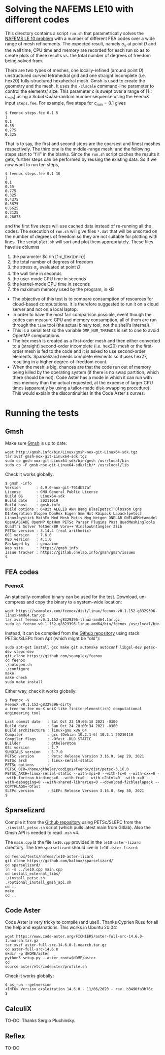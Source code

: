 # Solving the NAFEMS LE10 with different codes

This directory contains a script `run.sh` that parametrically solves the [NAFEMS LE 10 problem](https://www.seamplex.com/feenox/examples/#nafems-le10-thick-plate-pressure-benchmark) with a number of different FEA codes over a wide range of mesh refinements. The expected result, namely $\sigma_y$ at point $D$ and the wall time, CPU time and memory are recorded for each run so as to create plots of these results vs. the total number of degrees of freedom being solved from.

There are two types of meshes, one locally-refined (around point $D$) unstructured curved tetrahedral grid and one straight incomplete (i.e. hex20) fully-structured hexahedral mesh. Gmsh is used to create the geometry and the mesh. It uses the `-clscale` command-line parameter to control the elements' size. This parameter $c$ is swept over a range of $[1:c_\text{min}]$ using a Sobol Quasi-random number sequence using the FeenoX input `steps.fee`. For example, five steps for $c_\text{min} = 0.1$ gives

```terminal
$ feenox steps.fee 0.1 5 
1
0.1
0.55
0.775
0.325
```

That is to say, the first and second steps are the coarsest and finest meshes respectively. The third one is the middle-range mesh, and the following steps start to "fill" in the blanks. Since the `run.sh` script caches the results it gets, further steps can be performed by reusing the existing data. So if we now want to run ten steps,

```terminal
$ feenox steps.fee 0.1 10
1
0.1
0.55
0.775
0.325
0.4375
0.8875
0.6625
0.2125
0.26875
```

and the first five steps will use cached data instead of re-running all the codes.
The execution of `run.sh` will give files `*.dat` that will be unsorted on the number of degrees of freedom so they are not suitable for plotting with lines. The script `plot.sh` will sort and plot them appropriately. These files have as columns

 1. the parameter $c \in [1:c_\text{min}]
 2. the total number of degrees of freedom
 3. the stress $\sigma_y$ evaluated at point $D$
 4. the wall time in seconds
 5. the user-mode CPU time in seconds
 6. the kernel-mode CPU time in seconds
 7. the maximum memory used by the program, in kB




 * The objective of this test is to compare consumption of resources for cloud-based computations. It is therefore suggested to run it on a cloud server and not on a local laptop.
 * In order to have the most fair comparison possible, event though the codes can measure CPU and memory consumption, all of them are run through the `time` tool (the actual binary tool, not the shell's internal).
 * This is a serial test so the variable `OMP_NUM_THREADS` is set to one to avoid OpenMP computations.
 * The hex mesh is created as a first-order mesh and then either converted to a (straight) second-order incomplete (i.e. hex20) mesh or the first-order mesh is fed to the code and it is asked to use second-order elements. Sparselizard needs complete elements so it uses hex27, resulting in a higher degree-of-freedom count.
 * When the mesh is big, chances are that the code run out of memory being killed by the operating system (if there is no swap partition, which there should be not). Code Aster has a mode in which it can run with less memory than the actual requested, at the expense of larger CPU times (apparently by using a tailor-made disk-swapping procedure). This would explain the discontinuities in the Code Aster's curves.

 

# Running the tests

## Gmsh

Make sure [Gmsh](http://gmsh.info/) is up to date:

```terminal
wget http://gmsh.info/bin/Linux/gmsh-nox-git-Linux64-sdk.tgz
tar xvzf gmsh-nox-git-Linux64-sdk.tgz
sudo cp gmsh-nox-git-Linux64-sdk/bin/gmsh /usr/local/bin
sudo cp -P gmsh-nox-git-Linux64-sdk/lib/* /usr/local/lib
```

Check it works globally:

```terminal
$ gmsh -info
Version       : 4.9.0-nox-git-701db57af
License       : GNU General Public License
Build OS      : Linux64-sdk
Build date    : 20211019
Build host    : gmsh.info
Build options : 64Bit ALGLIB ANN Bamg Blas[petsc] Blossom Cgns DIntegration Dlopen DomHex Eigen Gmm Hxt Kbipack Lapack[petsc] LinuxJoystick MathEx Med Mesh Metis Mmg Netgen ONELAB ONELABMetamodel OpenCASCADE OpenMP OptHom PETSc Parser Plugins Post QuadMeshingTools QuadTri Solver TetGen/BR Voro++ WinslowUntangler Zlib
PETSc version : 3.14.4 (real arithmtic)
OCC version   : 7.6.0
MED version   : 4.1.0
Packaged by   : geuzaine
Web site      : https://gmsh.info
Issue tracker : https://gitlab.onelab.info/gmsh/gmsh/issues
$
```

## FEA codes

### FeenoX


An statically-compiled binary can be used for the test. Download, un-compress and copy the binary to a system-wide location:

```
wget https://seamplex.com/feenox/dist/linux/feenox-v0.1.152-g8329396-linux-amd64.tar.gz
tar xvzf feenox-v0.1.152-g8329396-linux-amd64.tar.gz
sudo cp feenox-v0.1.152-g8329396-linux-amd64/bin/feenox /usr/local/bin
```

Instead, it can be compiled from the [Github repository](https://github.com/seamplex/feenox) using stack PETSc/SLEPc from Apt (which might be "old"):

```terminal
sudo apt-get install gcc make git automake autoconf libgsl-dev petsc-dev slepc-dev
git clone https://github.com/seamplex/feenox
cd feenox
./autogen.sh
./configure
make
make check
sudo make install
```

Either way, check it works globally:

```terminal
$ feenox -V
FeenoX v0.1.152-g8329396-dirty 
a free no-fee no-X uniX-like finite-element(ish) computational engineering tool

Last commit date   : Sat Oct 23 19:06:18 2021 -0300
Build date         : Sun Oct 24 20:00:34 2021 -0300
Build architecture : linux-gnu x86_64
Compiler           : gcc (Debian 10.2.1-6) 10.2.1 20210110
Compiler flags     : -Ofast -DLD_STATIC
Builder            : gtheler@tom
GSL version        : 2.7
SUNDIALS version   : 5.7.0
PETSc version      : Petsc Release Version 3.16.0, Sep 29, 2021 
PETSc arch         : linux-serial-static
PETSc options      : PETSC_DIR=/home/gtheler/codigos/feenox/dist/petsc-3.16.0 PETSC_ARCH=linux-serial-static --with-mpi=0 --with-fc=0 --with-cxx=0 --with-fortran-bindings=0 --with-fc=0 --with-c2html=0 --with-x=0 --with-debugging=0 --with-shared-libraries=0 --download-f2cblaslapack --COPTFLAGS=-Ofast
SLEPc version      : SLEPc Release Version 3.16.0, Sep 30, 2021
$
```



## Sparselizard

Compile it from the [Github repository](https://github.com/halbux/sparselizard/) using PETSc/SLEPC from the `./install_petsc.sh` script (which pulls latest main from Gitlab). Also the Gmsh API is needed to read `.msh` v4.

The `main.cpp` is the file `le10.cpp` provided in the `le10-aster-lizard` directory.
The tree `sparselizard` should live in `le10-aster-lizard`:


```terminal
cd feenox/tests/nafems/le10-aster-lizard
git clone https://github.com/halbux/sparselizard/
cd sparselizard/
ln -s ../le10.cpp main.cpp
cd install_external_libs/
./install_petsc.sh
./optional_install_gmsh_api.sh
cd ..
make
cd ..
```

## Code Aster

Code Aster is very tricky to compile (and use!). Thanks Cyprien Rusu for all the help and explanations.
This works in Ubuntu 20.04:

```terminal
wget https://www.code-aster.org/FICHIERS/aster-full-src-14.6.0-1.noarch.tar.gz
tar xvzf aster-full-src-14.6.0-1.noarch.tar.gz 
cd aster-full-src-14.6.0
mkdir -p $HOME/aster
python3 setup.py --aster_root=$HOME/aster
cd 
source aster/etc/codeaster/profile.sh 
```

Check it works globally:

```
$ as_run --getversion
<INFO> Version exploitation 14.6.0 - 11/06/2020 - rev. b3490fa3b76c
$
```

## CalculiX

TO-DO. Thanks Sergio Pluchinsky.

## Reflex

TO-DO
